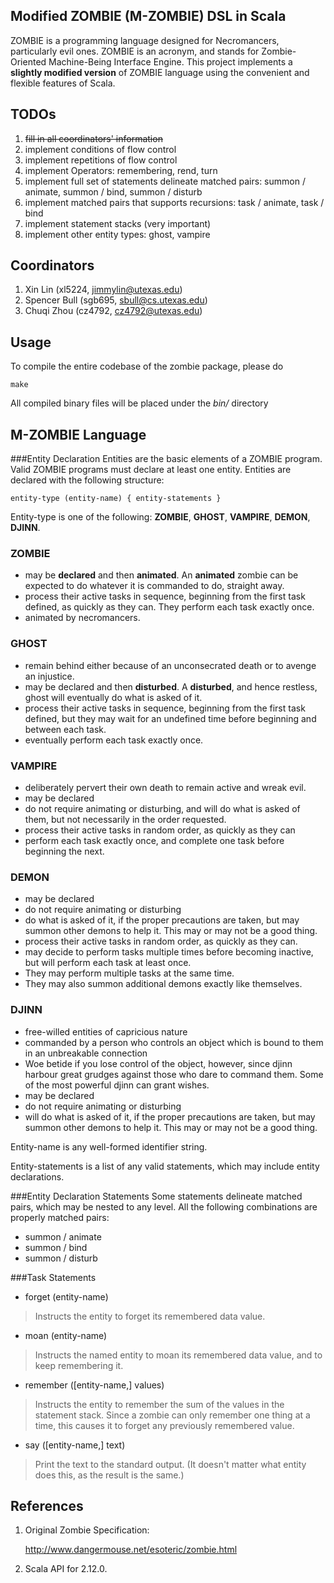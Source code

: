 ## Modified ZOMBIE (M-ZOMBIE) DSL in Scala
ZOMBIE is a programming language designed for Necromancers, particularly evil ones. ZOMBIE is an acronym, and stands for Zombie-Oriented Machine-Being Interface Engine.
This project implements a **slightly modified version** of ZOMBIE language using the convenient and flexible features of Scala.

## TODOs

1. ~~fill in all coordinators' information~~
2. implement conditions of flow control
3. implement repetitions of flow control
4. implement Operators: remembering, rend, turn
5. implement full set of statements delineate matched pairs: summon / animate, summon / bind, summon / disturb
6. implement matched pairs that supports recursions: task / animate, task / bind
7. implement statement stacks (very important)
8. implement other entity types: ghost, vampire

## Coordinators
1. Xin Lin (xl5224, jimmylin@utexas.edu)
2. Spencer Bull (sgb695, sbull@cs.utexas.edu)
3. Chuqi Zhou (cz4792, cz4792@utexas.edu)


## Usage
To compile the entire codebase of the zombie package, please do

	make
	
All compiled binary files will be placed under the *bin/* directory

## M-ZOMBIE Language

###Entity Declaration
Entities are the basic elements of a ZOMBIE program. Valid ZOMBIE programs must declare at least one entity.
Entities are declared with the following structure:

	entity-type (entity-name) { entity-statements }

Entity-type is one of the following: **ZOMBIE**, **GHOST**, **VAMPIRE**, **DEMON**, **DJINN**.

### **ZOMBIE**
- may be **declared** and then **animated**. An **animated** zombie can be expected to do whatever it is commanded to do, straight away.
- process their active tasks in sequence, beginning from the first task defined, as quickly as they can. They perform each task exactly once.
- animated by necromancers.

### **GHOST**
- remain behind either because of an unconsecrated death or to avenge an injustice.
- may be declared and then **disturbed**. A **disturbed**, and hence restless, ghost will eventually do what is asked of it.
- process their active tasks in sequence, beginning from the first task defined, but they may wait for an undefined time before beginning and between each task.
- eventually perform each task exactly once.

### **VAMPIRE**
- deliberately pervert their own death to remain active and wreak evil.
- may be declared
- do not require animating or disturbing, and will do what is asked of them, but not necessarily in the order requested.
- process their active tasks in random order, as quickly as they can
- perform each task exactly once, and complete one task before beginning the next.

### **DEMON**
- may be declared
- do not require animating or disturbing
- do what is asked of it, if the proper precautions are taken, but may summon other demons to help it. This may or may not be a good thing.
- process their active tasks in random order, as quickly as they can.
- may decide to perform tasks multiple times before becoming inactive, but will perform each task at least once.
- They may perform multiple tasks at the same time.
- They may also summon additional demons exactly like themselves.

### **DJINN**
- free-willed entities of capricious nature
- commanded by a person who controls an object which is bound to them in an unbreakable connection
- Woe betide if you lose control of the object, however, since djinn harbour great grudges against those who dare to command them. Some of the most powerful djinn can grant wishes.
- may be declared
- do not require animating or disturbing
- will do what is asked of it, if the proper precautions are taken, but may summon other demons to help it. This may or may not be a good thing.

Entity-name is any well-formed identifier string.

Entity-statements is a list of any valid statements, which may include entity declarations.

###Entity Declaration Statements
Some statements delineate matched pairs, which may be nested to any level. All the following combinations are properly matched pairs:

- summon / animate
- summon / bind
- summon / disturb

###Task Statements

- forget (entity-name)
> Instructs the entity to forget its remembered data value.

- moan (entity-name)
> Instructs the named entity to moan its remembered data value, and to keep remembering it.

- remember ([entity-name,] values)
> Instructs the entity to remember the sum of the values in the statement stack. Since a zombie can only remember one thing at a time, this causes it to forget any previously remembered value.

- say ([entity-name,] text)
> Print the text to the standard output. (It doesn't matter what entity does this, as the result is the same.)

## References
1. Original Zombie Specification:

    http://www.dangermouse.net/esoteric/zombie.html

2. Scala API for 2.12.0.
